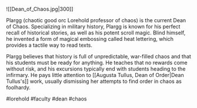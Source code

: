 ![[Dean_of_Chaos.jpg|300]]

Plargg (chaotic good orc Lorehold professor of chaos) is the current Dean of Chaos. Specializing in military history, Plargg is known for his perfect recall of historical stories, as well as his potent scroll magic. Blind himself, he invented a form of magical embossing called heat lettering, which provides a tactile way to read texts.

Plargg believes that history is full of unpredictable, war-filled chaos and that his students must be ready for anything. He teaches that no rewards come without risk, and his excursions typically end with students heading to the infirmary. He pays little attention to [[Augusta Tullus, Dean of Order|Dean Tullus's]] work, usually dismissing her attempts to find order in chaos as foolhardy.

#lorehold
#faculty
#dean
#chaos